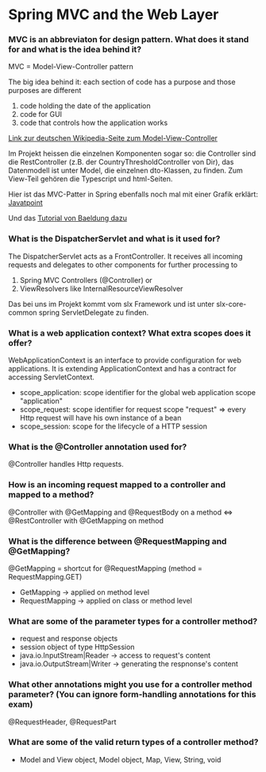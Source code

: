 # Spring MVC and the Web Layer #

### MVC is an abbreviaton for design pattern. What does it stand for and what is the idea behind it? ###

MVC = Model-View-Controller pattern

The big idea behind it: each section of code has a purpose and those purposes are different
1. code holding the date of the application
2. code for GUI
3. code that controls how the application works

[Link zur deutschen Wikipedia-Seite zum Model-View-Controller](https://de.wikipedia.org/wiki/Model_View_Controller)

Im Projekt heissen die einzelnen Komponenten sogar so: die Controller sind die RestController (z.B. der CountryThresholdController von Dir), das Datenmodell ist unter Model, die einzelnen dto-Klassen, zu finden. Zum View-Teil gehören die Typescript und html-Seiten.

Hier ist das MVC-Patter in Spring ebenfalls noch mal mit einer Grafik erklärt: [Javatpoint](https://www.javatpoint.com/spring-mvc-tutorial#:~:text=Spring%20Web%20Model%2DView%2DController,the%20class%20as%20the%20controller.)

Und das [Tutorial von Baeldung dazu](https://www.baeldung.com/spring-mvc-tutorial)

### What is the DispatcherServlet and what is it used for? ###

The DispatcherServlet acts as a FrontController.
It receives all incoming requests and delegates to other components for further processing to 
1. Spring MVC Controllers (@Controller) or
2. ViewResolvers like InternalResourceViewResolver

Das bei uns im Projekt kommt vom slx Framework und ist unter slx-core-common spring ServletDelegate zu finden.

### What is a web application context? What extra scopes does it offer? ###

WebApplicationContext is an interface to provide configuration for web applications. It is extending ApplicationContext and has a contract for accessing ServletContext.

- scope_application: scope identifier for the global web application scope "application"
- scope_request: scope identifier for request scope "request" => every Http request will have his own instance of a bean
- scope_session: scope for the lifecycle of a HTTP session


### What is the @Controller annotation used for? ###

@Controller handles Http requests.

### How is an incoming request mapped to a controller and mapped to a method? ###

@Controller with @GetMapping and @RequestBody on a method <=> @RestController with @GetMapping on method

### What is the difference between @RequestMapping and @GetMapping? ###

@GetMapping = shortcut for @RequestMapping  (method = RequestMapping.GET)
- GetMapping -> applied on method level
- RequestMapping -> applied on class or method level


### What are some of the parameter types for a controller method? ####

- request and response objects
- session object of type HttpSession
- java.io.InputStream|Reader -> access to request's content
- java.io.OutputStream|Writer -> generating the respnonse's content

### What other annotations might you use for a controller method parameter? (You can ignore form-handling annotations for this exam) ####

@RequestHeader, @RequestPart

### What are some of the valid return types of a controller method? ####

- Model and View object, Model object, Map, View, String, void